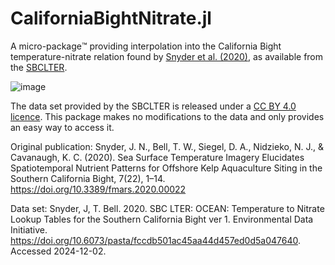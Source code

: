 # CaliforniaBightNitrate.jl

A micro-package™️ providing interpolation into the California Bight temperature-nitrate relation found by [Snyder et al. (2020)](https://doi.org/10.3389/fmars.2020.00022), as available from the [SBCLTER](https://doi.org/10.6073/pasta/fccdb501ac45aa44d457ed0d5a047640).

![image](https://github.com/user-attachments/assets/c025066e-7a1b-46ab-9873-2fe34e4b2abd)

The data set provided by the SBCLTER is released under a [CC BY 4.0 licence](https://creativecommons.org/licenses/by/4.0/). 
This package makes no modifications to the data and only provides an easy way to access it.

Original publication: Snyder, J. N., Bell, T. W., Siegel, D. A., Nidzieko, N. J., & Cavanaugh, K. C. (2020). Sea Surface Temperature Imagery Elucidates Spatiotemporal Nutrient Patterns for Offshore Kelp Aquaculture Siting in the Southern California Bight, 7(22), 1–14. https://doi.org/10.3389/fmars.2020.00022

Data set: Snyder, J, T. Bell. 2020. SBC LTER: OCEAN: Temperature to Nitrate Lookup Tables for the Southern California Bight ver 1. Environmental Data Initiative. https://doi.org/10.6073/pasta/fccdb501ac45aa44d457ed0d5a047640. Accessed 2024-12-02.
